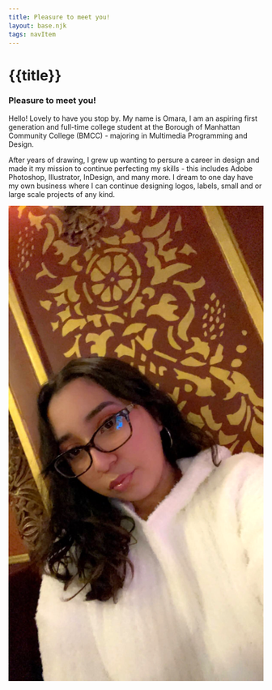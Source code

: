 ```yaml
---
title: Pleasure to meet you!
layout: base.njk
tags: navItem
---
```

# {{title}}

<h3>Pleasure to meet you!</h3>
      
<main class="about-page">
<section class="me">
  <p>Hello! Lovely to have you stop by. My name is Omara, I am an aspiring first generation and full-time college student at the Borough of Manhattan Community College (BMCC) - majoring in Multimedia Programming and Design.</p>

  <p>After years of drawing, I grew up wanting to persure a career in design and made it my mission to continue perfecting my skills - this includes Adobe Photoshop, Illustrator, InDesign, and many more. I dream to one day have my own business where I can continue designing logos, labels, small and or large scale projects of any kind.</p>
  <div class="omara">
    <img src="images/me.jpg" alt="me">
  </div>
</section>
</main>